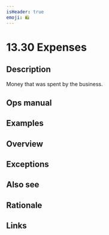 ```yaml
---
isHeader: true
emoji: 🛍️
---
```


# 13.30 Expenses

## Description

Money that was spent by the business.

## Ops manual

## Examples

## Overview

## Exceptions

## Also see

## Rationale

## Links
